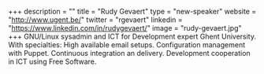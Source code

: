 +++
description = ""
title = "Rudy Gevaert"
type = "new-speaker"
website = "http://www.ugent.be/"
twitter = "rgevaert"
linkedin = "https://www.linkedin.com/in/rudygevaert/"
image = "rudy-gevaert.jpg"
+++
GNU/Linux sysadmin and ICT for Development expert Ghent University. With specialties: High available 
email setups. Configuration management with Puppet. Continuous integration an delivery. Development 
cooperation in ICT using Free Software.